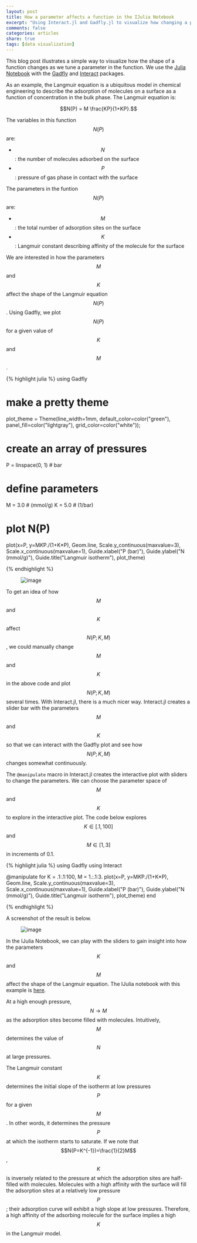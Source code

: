 ```yaml
---
layout: post
title: How a parameter affects a function in the IJulia Notebook
excerpt: "Using Interact.jl and Gadfly.jl to visualize how changing a parameter affects a function."
comments: false
categories: articles
share: true
tags: [data visualization]
---
```


This blog post illustrates a simple way to visualize how the shape of a function changes as we tune a parameter in the function. We use the [Julia Notebook](https://github.com/JuliaLang/IJulia.jl) with the [Gadfly](https://github.com/dcjones/Gadfly.jl) and [Interact](https://github.com/JuliaLang/Interact.jl) packages.

As an example, the Langmuir equation is a ubiquitous model in chemical engineering to describe the adsorption of molecules on a surface as a function of concentration in the bulk phase. The Langmuir equation is:

$$N(P) = M \frac{KP}{1+KP}.$$

The variables in this function $$N(P)$$ are:

- $$N$$: the number of molecules adsorbed on the surface
- $$P$$: pressure of gas phase in contact with the surface

The parameters in the funtion $$N(P)$$ are:

- $$M$$: the total number of adsorption sites on the surface
- $$K$$: Langmuir constant describing affinity of the molecule for the surface

We are interested in how the parameters $$M$$ and $$K$$ affect the shape of the Langmuir equation $$N(P)$$. Using Gadfly, we plot $$N(P)$$ for a given value of $$K$$ and $$M$$.
 
{% highlight julia %}
using Gadfly

# make a pretty theme
plot_theme = Theme(line_width=1mm, 
        default_color=color("green"), 
        panel_fill=color("lightgray"),
        grid_color=color("white"));

# create an array of pressures
P = linspace(0, 1)  # bar

# define parameters
M = 3.0  # (mmol/g)
K = 5.0  # (1/bar)

# plot N(P)
plot(x=P, y=M*K*P./(1+K*P), 
        Geom.line, 
        Scale.y_continuous(maxvalue=3), Scale.x_continuous(maxvalue=1),
        Guide.xlabel("P (bar)"), Guide.ylabel("N (mmol/g)"),
        Guide.title("Langmuir isotherm"),
        plot_theme)

{% endhighlight %}

<figure>
	<img src="/images/interact/ex.png" alt="image">
</figure>

To get an idea of how $$M$$ and $$K$$ affect $$N(P;K,M)$$, we could manually change $$M$$ and $$K$$ in the above code and plot $$N(P;K,M)$$ several times. With Interact.jl, there is a much nicer way. Interact.jl creates a slider bar with the parameters $$M$$ and $$K$$ so that we can interact with the Gadfly plot and see how $$N(P;K,M)$$ changes somewhat continuously.

The `@manipulate` macro in Interact.jl creates the interactive plot with sliders to change the parameters. We can choose the parameter space of $$M$$ and $$K$$ to explore in the interactive plot. The code below explores $$K \in [.1,100]$$ and $$M \in [1,3]$$ in increments of 0.1.


{% highlight julia %}
using Gadfly
using Interact

@manipulate for K = .1:.1:100, M = 1.:.1:3.
    plot(x=P, y=M*K*P./(1+K*P), 
            Geom.line, 
            Scale.y_continuous(maxvalue=3), Scale.x_continuous(maxvalue=1),
            Guide.xlabel("P (bar)"), Guide.ylabel("N (mmol/g)"),
            Guide.title("Langmuir isotherm"),
            plot_theme)
end

{% endhighlight %}

A screenshot of the result is below.

<figure>
	<img src="/images/interact/interactive.png" alt="image">
</figure>

In the IJulia Notebook, we can play with the sliders to gain insight into how the parameters $$K$$ and $$M$$ affect the shape of the Langmuir equation. The IJulia notebook with this example is [here](https://github.com/CorySimon/CorySimon.github.io/blob/master/notebooks/Langmuir.ipynb).

At a high enough pressure, $$N \rightarrow M$$ as the adsorption sites become filled with molecules. Intuitively, $$M$$ determines the value of $$N$$ at large pressures. 

The Langmuir constant $$K$$ determines the initial slope of the isotherm at low pressures $$P$$ for a given $$M$$. In other words, it determines the pressure $$P$$ at which the isotherm starts to saturate. If we note that $$N(P=K^{-1})=\frac{1}{2}M$$, $$K$$ is inversely related to the pressure at which the adsorption sites are half-filled with molecules. Molecules with a high affinity with the surface will fill the adsorption sites at a relatively low pressure $$P$$; their adsorption curve will exhibit a high slope at low pressures. Therefore, a high affinity of the adsorbing molecule for the surface implies a high $$K$$ in the Langmuir model.

